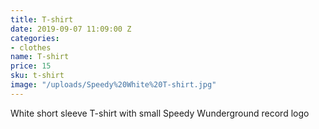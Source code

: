 ```yaml
---
title: T-shirt
date: 2019-09-07 11:09:00 Z
categories:
- clothes
name: T-shirt
price: 15
sku: t-shirt
image: "/uploads/Speedy%20White%20T-shirt.jpg"
---
```


White short sleeve T-shirt with small Speedy Wunderground record logo